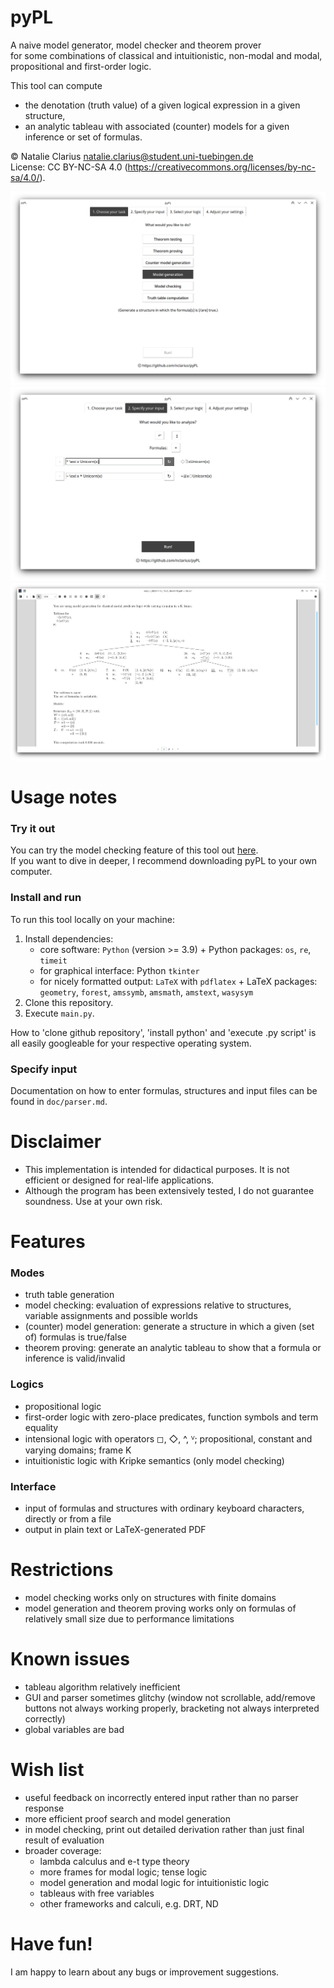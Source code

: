 # pyPL

A naive model generator, model checker and theorem prover   
for some combinations of classical and intuitionistic, non-modal and modal, propositional and first-order logic.  

This tool can compute  
- the denotation (truth value) of a given logical expression in a given structure,  
- an analytic tableau with associated (counter) models for a given inference or set of formulas.

© Natalie Clarius <natalie.clarius@student.uni-tuebingen.de>  
License: CC BY-NC-SA 4.0 (https://creativecommons.org/licenses/by-nc-sa/4.0/).   

![pyPL GUI -- start](doc/img/pyPL_1_MG.png)
![pyPL GUI -- input](doc/img/pyPL_2_MG.png)
![pyPL GUI -- output](doc/img/pyPL_5_MG.png)

# Usage notes

### Try it out
You can try the model checking feature of this tool out [here](https://trinket.io/python3/757871dd18).  
If you want to dive in deeper, I recommend downloading pyPL to your own computer.

### Install and run
To run this tool locally on your machine:
1. Install dependencies:
   - core software: `Python` (version >= 3.9) + Python packages: `os`, `re`, `timeit`
   - for graphical interface: Python `tkinter`
   - for nicely formatted output: `LaTeX` with `pdflatex` + LaTeX packages: `geometry`, `forest`, `amssymb`, `amsmath`, `amstext`, `wasysym`
2. Clone this repository.
3. Execute `main.py`.

How to 'clone github repository', 'install python' and 'execute .py script' is all easily googleable for your respective operating system.

### Specify input
Documentation on how to enter formulas, structures and input files can be found in `doc/parser.md`.

# Disclaimer
- This implementation is intended for didactical purposes. It is not efficient or designed for real-life applications.  
- Although the program has been extensively tested, I do not guarantee soundness. Use at your own risk.

# Features

### Modes
- truth table generation
- model checking: evaluation of expressions relative to structures, variable assignments and possible worlds
- (counter) model generation: generate a structure in which a given (set of) formulas is true/false
- theorem proving: generate an analytic tableau to show that a formula or inference is valid/invalid

### Logics
- propositional logic
- first-order logic with zero-place predicates, function symbols and term equality
- intensional logic with operators ◻, ◇, ^, ⱽ; propositional, constant and varying domains; frame K
- intuitionistic logic with Kripke semantics (only model checking)

### Interface
- input of formulas and structures with ordinary keyboard characters, directly or from a file
- output in plain text or LaTeX-generated PDF


# Restrictions
 - model checking works only on structures with finite domains
 - model generation and theorem proving works only on formulas of relatively small size due to performance limitations

# Known issues
 - tableau algorithm relatively inefficient
 - GUI and parser sometimes glitchy (window not scrollable, add/remove buttons not always working properly, bracketing not always interpreted correctly)
 - global variables are bad

# Wish list
- useful feedback on incorrectly entered input rather than no parser response
- more efficient proof search and model generation
- in model checking, print out detailed derivation rather than just final result of evaluation
- broader coverage:
  - lambda calculus and e-t type theory
  - more frames for modal logic; tense logic
  - model generation and modal logic for intuitionistic logic
  - tableaus with free variables
  - other frameworks and calculi, e.g. DRT, ND


# Have fun!

I am happy to learn about any bugs or improvement suggestions.
